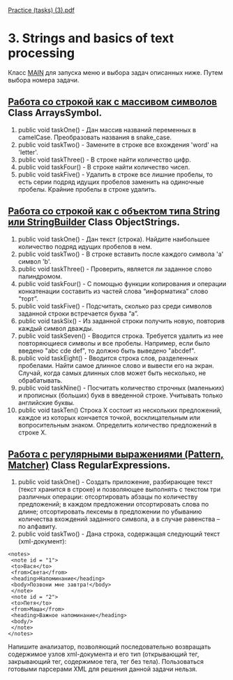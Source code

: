 [Practice (tasks) (3).pdf](https://github.com/pp8a/Introduction-to-Java/files/10314486/Practice.tasks.3.pdf)
# 3. Strings and basics of text processing
Класс [MAIN](https://github.com/pp8a/Introduction-to-Java/blob/main/Algorithmization/src/main.java) для запуска меню и выбора задач описанных ниже. Путем выбора номера задачи.
## [Работа со строкой как с массивом символов](https://github.com/pp8a/Introduction-to-Java/blob/main/Strings/src/ArraysSymbol.java) Class ArraysSymbol.
1. public void taskOne() - Дан массив названий переменных в camelCase. Преобразовать названия в snake_case.
2. public void taskTwo() - Замените в строке все вхождения 'word' на 'letter'.
3. public void taskThree() - В строке найти количество цифр.
4. public void taskFour() - В строке найти количество чисел.
5. public void taskFive() - Удалить в строке все лишние пробелы, то есть серии подряд идущих пробелов заменить на одиночные пробелы. Крайние пробелы в строке удалить.
## [Работа со строкой как с объектом типа String или StringBuilder](https://github.com/pp8a/Introduction-to-Java/blob/main/Strings/src/ObjectStrings.java) Class ObjectStrings.
1. public void taskOne() - Дан текст (строка). Найдите наибольшее количество подряд идущих пробелов в нем.
2. public void taskTwo() - В строке вставить после каждого символа 'a' символ 'b'.
3. public void taskThree() - Проверить, является ли заданное слово палиндромом.
4. public void taskFour() - С помощью функции копирования и операции конкатенации составить из частей слова “информатика” слово “торт”.
5. public void taskFive() - Подсчитать, сколько раз среди символов заданной строки встречается буква “а”.
6. public void taskSix() - Из заданной строки получить новую, повторив каждый символ дважды.
7. public void taskSeven() - Вводится строка. Требуется удалить из нее повторяющиеся символы и все пробелы. Например, если было введено "abc cde def", то должно быть выведено "abcdef".
8. public void taskEight() - Вводится строка слов, разделенных пробелами. Найти самое длинное слово и вывести его на экран. Случай, когда самых длинных слов может быть несколько, не обрабатывать.
9. public void taskNine() - Посчитать количество строчных (маленьких) и прописных (больших) букв в введенной строке. Учитывать только английские буквы.
10. public void taskTen() Строка X состоит из нескольких предложений, каждое из которых кончается точкой, восклицательным или вопросительным знаком. Определить количество предложений в строке X.
## [Работа с регулярными выражениями (Pattern, Matcher)](https://github.com/pp8a/Introduction-to-Java/blob/main/Strings/src/RegularExpressions.java) Class RegularExpressions.
1. public void taskOne() - Cоздать приложение, разбирающее текст (текст хранится в строке) и позволяющее выполнять с текстом три различных операции: отсортировать абзацы по количеству предложений; в каждом предложении отсортировать слова по длине; отсортировать лексемы в предложении по убыванию количества вхождений заданного символа, а в случае равенства – по алфавиту.
2. public void taskTwo() - Дана строка, содержащая следующий текст (xml-документ):
```
<notes>
 <note id = "1">
 <to>Вася</to>
 <from>Света</from>
 <heading>Напоминание</heading>
 <body>Позвони мне завтра!</body>
 </note>
 <note id = "2">
 <to>Петя</to>
 <from>Маша</from>
 <heading>Важное напоминание</heading>
 <body/>
 </note>
</notes>
```
Напишите анализатор, позволяющий последовательно возвращать содержимое узлов xml-документа и его тип (открывающий
тег, закрывающий тег, содержимое тега, тег без тела). Пользоваться готовыми парсерами XML для решения данной задачи
нельзя.

